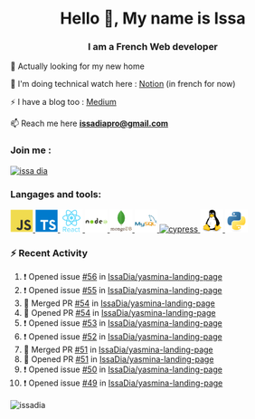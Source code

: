 <h1 align="center">Hello 👋, My name is Issa</h1>
<h3 align="center">I am a French Web developer</h3>


🔭 Actually looking for my new home


📝 I'm doing technical watch here :  [Notion](https://www.notion.so/Veille-Techno-Issa-2572f315bd9348c3a13dcb8b8c3cdb0d) (in french for now)

⚡ I have a blog too : [Medium](https://medium.com/@issadia)

📫 Reach me here **issadiapro@gmail.com**

<h3 align="left">Join me :</h3>
<p align="left">
<a href="https://linkedin.com/in/issa-dia-dev/" target="blank"><img align="center" src="https://raw.githubusercontent.com/rahuldkjain/github-profile-readme-generator/master/src/images/icons/Social/linked-in-alt.svg" alt="issa dia" height="30" width="40" /></a>
</p>

<h3 align="left">Langages and tools:</h3>
<p align="left"> 
  <a href="https://developer.mozilla.org/en-US/docs/Web/JavaScript" target="_blank"> <img src="https://raw.githubusercontent.com/devicons/devicon/master/icons/javascript/javascript-original.svg" alt="javascript" width="40" height="40"/> </a>
  <a href="https://www.typescriptlang.org/" target="_blank"> <img src="https://raw.githubusercontent.com/devicons/devicon/master/icons/typescript/typescript-original.svg" alt="typescript" width="40" height="40"/> </a>
  <a href="https://reactjs.org/" target="_blank"> <img src="https://raw.githubusercontent.com/devicons/devicon/master/icons/react/react-original-wordmark.svg" alt="react" width="40" height="40"/> </a>
  <a href="https://nodejs.org" target="_blank"> <img src="https://raw.githubusercontent.com/devicons/devicon/master/icons/nodejs/nodejs-original-wordmark.svg" alt="nodejs" width="40" height="40"/> </a>
   <a href="https://www.mongodb.com/" target="_blank"> <img src="https://raw.githubusercontent.com/devicons/devicon/master/icons/mongodb/mongodb-original-wordmark.svg" alt="mongodb" width="40" height="40"/> </a>
  <a href="https://www.mysql.com/" target="_blank"> <img src="https://raw.githubusercontent.com/devicons/devicon/master/icons/mysql/mysql-original-wordmark.svg" alt="mysql" width="40" height="40"/> </a>
  <a href="https://www.cypress.io" target="_blank"> <img src="https://raw.githubusercontent.com/simple-icons/simple-icons/6e46ec1fc23b60c8fd0d2f2ff46db82e16dbd75f/icons/cypress.svg" alt="cypress" width="40" height="40"/> </a>
  <a href="https://www.linux.org/" target="_blank"> <img src="https://raw.githubusercontent.com/devicons/devicon/master/icons/linux/linux-original.svg" alt="linux" width="40" height="40"/> </a> 
    <a href="https://www.python.org" target="_blank"> <img src="https://raw.githubusercontent.com/devicons/devicon/master/icons/python/python-original.svg" alt="python" width="40" height="40"/> </a>
</p>

### :zap: Recent Activity

<!--START_SECTION:activity-->
1. ❗️ Opened issue [#56](https://github.com/IssaDia/yasmina-landing-page/issues/56) in [IssaDia/yasmina-landing-page](https://github.com/IssaDia/yasmina-landing-page)
2. ❗️ Opened issue [#55](https://github.com/IssaDia/yasmina-landing-page/issues/55) in [IssaDia/yasmina-landing-page](https://github.com/IssaDia/yasmina-landing-page)
3. 🎉 Merged PR [#54](https://github.com/IssaDia/yasmina-landing-page/pull/54) in [IssaDia/yasmina-landing-page](https://github.com/IssaDia/yasmina-landing-page)
4. 💪 Opened PR [#54](https://github.com/IssaDia/yasmina-landing-page/pull/54) in [IssaDia/yasmina-landing-page](https://github.com/IssaDia/yasmina-landing-page)
5. ❗️ Opened issue [#53](https://github.com/IssaDia/yasmina-landing-page/issues/53) in [IssaDia/yasmina-landing-page](https://github.com/IssaDia/yasmina-landing-page)
6. ❗️ Opened issue [#52](https://github.com/IssaDia/yasmina-landing-page/issues/52) in [IssaDia/yasmina-landing-page](https://github.com/IssaDia/yasmina-landing-page)
7. 🎉 Merged PR [#51](https://github.com/IssaDia/yasmina-landing-page/pull/51) in [IssaDia/yasmina-landing-page](https://github.com/IssaDia/yasmina-landing-page)
8. 💪 Opened PR [#51](https://github.com/IssaDia/yasmina-landing-page/pull/51) in [IssaDia/yasmina-landing-page](https://github.com/IssaDia/yasmina-landing-page)
9. ❗️ Opened issue [#50](https://github.com/IssaDia/yasmina-landing-page/issues/50) in [IssaDia/yasmina-landing-page](https://github.com/IssaDia/yasmina-landing-page)
10. ❗️ Opened issue [#49](https://github.com/IssaDia/yasmina-landing-page/issues/49) in [IssaDia/yasmina-landing-page](https://github.com/IssaDia/yasmina-landing-page)
<!--END_SECTION:activity-->

<p><img align="center" src="https://github-readme-streak-stats.herokuapp.com/?user=issadia&" alt="issadia" /></p>

